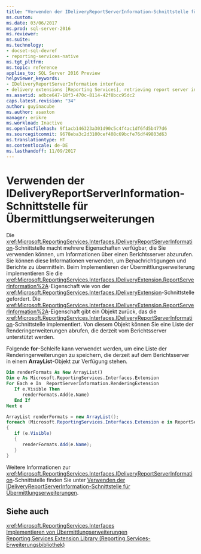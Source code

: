 ```yaml
---
title: "Verwenden der IDeliveryReportServerInformation-Schnittstelle für Übermittlungserweiterungen | Microsoft-Dokumentation"
ms.custom: 
ms.date: 03/06/2017
ms.prod: sql-server-2016
ms.reviewer: 
ms.suite: 
ms.technology:
- docset-sql-devref
- reporting-services-native
ms.tgt_pltfrm: 
ms.topic: reference
applies_to: SQL Server 2016 Preview
helpviewer_keywords:
- IDeliveryReportServerInformation interface
- delivery extensions [Reporting Services], retrieving report server information
ms.assetid: adbce647-18f3-470c-8114-42f8bcc95dc2
caps.latest.revision: "34"
author: guyinacube
ms.author: asaxton
manager: erikre
ms.workload: Inactive
ms.openlocfilehash: 9f1acb146323a301d90c5c4f4ac1df6fd5b477d6
ms.sourcegitcommit: 9678eba3c2d3100cef408c69bcfe76df49803d63
ms.translationtype: HT
ms.contentlocale: de-DE
ms.lasthandoff: 11/09/2017
---
```

# <a name="using-the-ideliveryreportserverinformation-interface-for-a-delivery-extension"></a>Verwenden der IDeliveryReportServerInformation-Schnittstelle für Übermittlungserweiterungen
  Die <xref:Microsoft.ReportingServices.Interfaces.IDeliveryReportServerInformation>-Schnittstelle macht mehrere Eigenschaften verfügbar, die Sie verwenden können, um Informationen über einen Berichtsserver abzurufen. Sie können diese Informationen verwenden, um Benachrichtigungen und Berichte zu übermitteln. Beim Implementieren der Übermittlungserweiterung implementieren Sie die <xref:Microsoft.ReportingServices.Interfaces.IDeliveryExtension.ReportServerInformation%2A>-Eigenschaft wie von der <xref:Microsoft.ReportingServices.Interfaces.IDeliveryExtension>-Schnittstelle gefordert. Die <xref:Microsoft.ReportingServices.Interfaces.IDeliveryExtension.ReportServerInformation%2A>-Eigenschaft gibt ein Objekt zurück, das die <xref:Microsoft.ReportingServices.Interfaces.IDeliveryReportServerInformation>-Schnittstelle implementiert. Von diesem Objekt können Sie eine Liste der Renderingerweiterungen abrufen, die derzeit vom Berichtsserver unterstützt werden.  
  
 Folgende **for**-Schleife kann verwendet werden, um eine Liste der Renderingerweiterungen zu speichern, die derzeit auf dem Berichtsserver in einem **ArrayList**-Objekt zur Verfügung stehen.  
  
```vb  
Dim renderFormats As New ArrayList()  
Dim e As Microsoft.ReportingServices.Interfaces.Extension  
For Each e In  ReportServerInformation.RenderingExtension  
   If e.Visible Then  
      renderFormats.Add(e.Name)  
   End If  
Next e  
```  
  
```csharp  
ArrayList renderFormats = new ArrayList();  
foreach (Microsoft.ReportingServices.Interfaces.Extension e in ReportServerInformation.RenderingExtension)  
{   
   if (e.Visible)  
   {  
      renderFormats.Add(e.Name);  
   }  
}  
```  
  
 Weitere Informationen zur <xref:Microsoft.ReportingServices.Interfaces.IDeliveryReportServerInformation>-Schnittstelle finden Sie unter [Verwenden der IDeliveryReportServerInformation-Schnittstelle für Übermittlungserweiterungen](../../../reporting-services/extensions/delivery-extension/using-the-ideliveryreportserverinformation-interface-for-a-delivery-extension.md).  
  
## <a name="see-also"></a>Siehe auch  
 <xref:Microsoft.ReportingServices.Interfaces>   
 [Implementieren von Übermittlungserweiterungen](../../../reporting-services/extensions/delivery-extension/implementing-a-delivery-extension.md)   
 [Reporting Services Extension Library (Reporting Services-Erweiterungsbibliothek)](../../../reporting-services/extensions/reporting-services-extension-library.md)  
  
  
